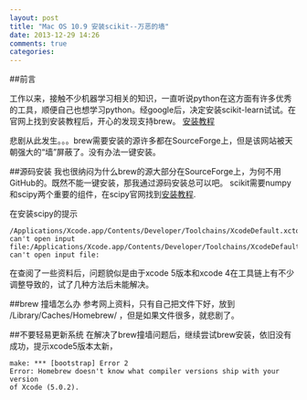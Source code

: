 ```yaml
---
layout: post
title: "Mac OS 10.9 安装scikit--万恶的墙"
date: 2013-12-29 14:26
comments: true
categories: 
---
```


##前言

工作以来，接触不少机器学习相关的知识，一直听说python在这方面有许多优秀的工具，顺便自己也想学习python。经google后，决定安装scikit-learn试试。在官网上找到安装教程后，开心的发现支持brew。
[安装教程](https://gist.github.com/stared/4730202)

悲剧从此发生。。。brew需要安装的源许多都在SourceForge上，但是该网站被天朝强大的“墙”屏蔽了。没有办法一键安装。

##源码安装
我也很纳闷为什么brew的源大部分在SourceForge上，为何不用GitHub的。既然不能一键安装，那我通过源码安装总可以吧。
scikit需要numpy和scipy两个重要的组件，在scipy官网找到[安装教程](http://www.scipy.org/scipylib/building/macosx.html).

在安装scipy的提示

	/Applications/Xcode.app/Contents/Developer/Toolchains/XcodeDefault.xctoolchain/usr/bin/lipo: can't open input file:/Applications/Xcode.app/Contents/Developer/Toolchains/XcodeDefault.xctoolchain/usr/bin/lipo: can't open input file:

在查阅了一些资料后，问题貌似是由于xcode 5版本和xcode 4在工具链上有不少调整导致的，试了几种方法后未能解决。


##brew 撞墙怎么办
参考网上资料，只有自己把文件下好，放到 /Library/Caches/Homebrew/ ，但是如果文件很多，就悲剧了。

##不要轻易更新系统
在解决了brew撞墙问题后，继续尝试brew安装，依旧没有成功，提示xcode5版本太新，

	make: *** [bootstrap] Error 2
	Error: Homebrew doesn't know what compiler versions ship with your version
	of Xcode (5.0.2).
	

